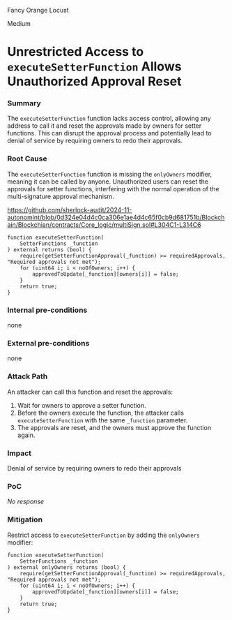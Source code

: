 Fancy Orange Locust

Medium

# Unrestricted Access to `executeSetterFunction` Allows Unauthorized Approval Reset

### Summary

The `executeSetterFunction` function lacks access control, allowing any address to call it and reset the approvals made by owners for setter functions. This can disrupt the approval process and potentially lead to denial of service by requiring owners to redo their approvals.

### Root Cause

The `executeSetterFunction` function is missing the `onlyOwners` modifier, meaning it can be called by anyone. Unauthorized users can reset the approvals for setter functions, interfering with the normal operation of the multi-signature approval mechanism.

https://github.com/sherlock-audit/2024-11-autonomint/blob/0d324e04d4c0ca306e1ae4d4c65f0cb9d681751b/Blockchain/Blockchian/contracts/Core_logic/multiSign.sol#L304C1-L314C6

```solidity
function executeSetterFunction(
    SetterFunctions _function
) external returns (bool) {
    require(getSetterFunctionApproval(_function) >= requiredApprovals, "Required approvals not met");
    for (uint64 i; i < noOfOwners; i++) {
        approvedToUpdate[_function][owners[i]] = false;
    }
    return true;
}
```

### Internal pre-conditions

none

### External pre-conditions

none

### Attack Path

An attacker can call this function and reset the approvals:

1. Wait for owners to approve a setter function.
2. Before the owners execute the function, the attacker calls `executeSetterFunction` with the same `_function` parameter.
3. The approvals are reset, and the owners must approve the function again.

### Impact

Denial of service by requiring owners to redo their approvals

### PoC

_No response_

### Mitigation

Restrict access to `executeSetterFunction` by adding the `onlyOwners` modifier:

```solidity
function executeSetterFunction(
    SetterFunctions _function
) external onlyOwners returns (bool) {
    require(getSetterFunctionApproval(_function) >= requiredApprovals, "Required approvals not met");
    for (uint64 i; i < noOfOwners; i++) {
        approvedToUpdate[_function][owners[i]] = false;
    }
    return true;
}
```